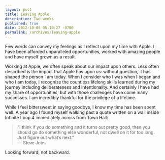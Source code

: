 ```yaml
---
layout: post
title: Leaving Apple
description: Two weeks
published: true
date: 2012-10-05 05:10:27 -0700
permalink: /archives/leaving-apple
---
```

Few words can convey my feelings as I reflect upon my time with Apple. I have been afforded unparalleled opportunities, worked with amazing people and have myself grown as a result.

Working at Apple, we often speak about our impact upon others. Less often described is the impact that Apple has upon us: without question, it has shaped the person I am today. When I consider who I was when I began and who I am today, I recognize the countless lifelong skills learned during my journey including deliberateness and intentionality. And certainly I have had my share of opportunities, but with those challenges have come many successes. I am incredibly thankful for the privilege of a lifetime.

While I feel bittersweet in saying goodbye, I know my time has been spent well. A year ago I found myself walking past a quote written on a wall inside Infinite Loop 4 immediately across from Town Hall:

> “I think if you do something and it turns out pretty good, then you should go do something else wonderful, not dwell on it for too long. Just figure out what’s next.”   
> — Steve Jobs

Looking forward, not backward.
